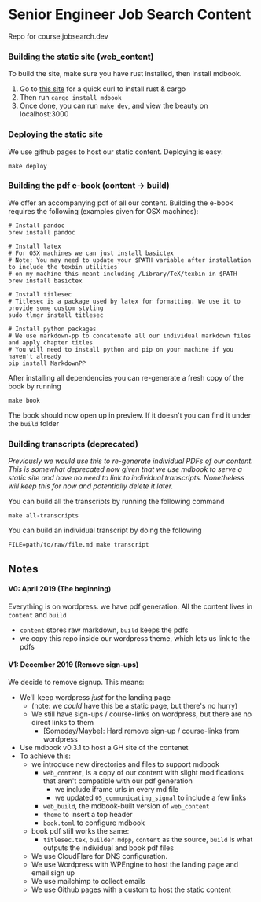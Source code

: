 # Senior Engineer Job Search Content

Repo for course.jobsearch.dev

### Building the static site (web_content)

To build the site, make sure you have rust installed, then install mdbook.

1. Go to [this site](https://www.rust-lang.org/tools/install) for a quick curl to install rust & cargo
2. Then run `cargo install mdbook`
3. Once done, you can run `make dev`, and view the beauty on localhost:3000

### Deploying the static site

We use github pages to host our static content. Deploying is easy:

```
make deploy
```

### Building the pdf e-book (content -> build)

We offer an accompanying pdf of all our content. Building the e-book requires the following (examples given for OSX machines):

```
# Install pandoc
brew install pandoc

# Install latex
# For OSX machines we can just install basictex
# Note: You may need to update your $PATH variable after installation to include the texbin utilities
# on my machine this meant including /Library/TeX/texbin in $PATH
brew install basictex

# Install titlesec
# Titlesec is a package used by latex for formatting. We use it to provide some custom styling
sudo tlmgr install titlesec

# Install python packages
# We use markdown-pp to concatenate all our individual markdown files and apply chapter titles
# You will need to install python and pip on your machine if you haven't already
pip install MarkdownPP
```

After installing all dependencies you can re-generate a fresh copy of the book by running
```
make book
```

The book should now open up in preview. If it doesn't you can find it under the `build` folder

### Building transcripts (deprecated)
*Previously we would use this to re-generate individual PDFs of our content. This is somewhat deprecated now given that we use mdbook
to serve a static site and have no need to link to individual transcripts. Nonetheless will keep this for now and potentially
delete it later.*

You can build all the transcripts by running the following command
```
make all-transcripts
```
You can build an individual transcript by doing the following
```
FILE=path/to/raw/file.md make transcript
```

## Notes

#### V0: April 2019 (The beginning)
Everything is on wordpress. we have pdf generation. All the content lives in `content` and `build`
- `content` stores raw markdown, `build` keeps the pdfs
- we copy this repo inside our wordpress theme, which lets us link to the pdfs

#### V1: December 2019 (Remove sign-ups)
We decide to remove signup. This means:
- We'll keep wordpress _just_ for the landing page
    - (note: we _could_ have this be a static page, but there's no hurry)
    - We still have sign-ups / course-links on wordpress, but there are no direct links to them
        - [Someday/Maybe]: Hard remove sign-up / course-links from wordpress
- Use mdbook v0.3.1 to host a GH site of the contenet
- To achieve this:
    - we introduce new directories and files to support mdbook
        - `web_content`, is a copy of our content with slight modifications that aren't compatible with our pdf generation
            - we include iframe urls in every md file
            - we updated `05_communicating_signal` to include a few links
        - `web_build`, the mdbook-built version of `web_content`
        - `theme` to insert a top header
        - `book.toml` to configure mdbook
    - book pdf still works the same:
        - `titlesec.tex`, `builder.mdpp`, `content` as the source, `build` is what outputs the individual and book pdf files
    - We use CloudFlare for DNS configuration.
    - We use Wordpress with WPEngine to host the landing page and email sign up
    - We use mailchimp to collect emails
    - We use Github pages with a custom to host the static content
